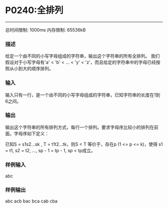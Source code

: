 # P0240:全排列
------

总时间限制: 1000ms 内存限制: 65536kB

### 描述

给定一个由不同的小写字母组成的字符串，输出这个字符串的所有全排列。 我们假设对于小写字母有'a' < 'b' < ... < 'y' < 'z'，而且给定的字符串中的字母已经按照从小到大的顺序排列。

### 输入

输入只有一行，是一个由不同的小写字母组成的字符串，已知字符串的长度在1到6之间。

### 输出

输出这个字符串的所有排列方式，每行一个排列。要求字母序比较小的排列在前面。字母序如下定义：

已知S = s1s2...sk , T = t1t2...tk，则S < T 等价于，存在p (1 <= p <= k)，使得
s1 = t1, s2 = t2, ..., sp - 1 = tp - 1, sp < tp成立。

### 样例输入

abc

### 样例输出

abc
acb
bac
bca
cab
cba